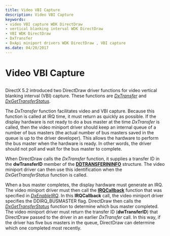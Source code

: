 ```yaml
---
title: Video VBI Capture
description: Video VBI Capture
keywords:
- video VBI capture WDK DirectDraw
- vertical blanking interval WDK DirectDraw
- VBI WDK DirectDraw
- DxTransfer
- DxApi miniport drivers WDK DirectDraw , VBI capture
ms.date: 04/20/2017
---
```


# Video VBI Capture


## <span id="ddk_video_vbi_capture_gg"></span><span id="DDK_VIDEO_VBI_CAPTURE_GG"></span>


DirectX 5.2 introduced two DirectDraw driver functions for video vertical blanking interval (VBI) capture. These functions are [*DxTransfer*](/windows/win32/api/dxmini/nc-dxmini-pdx_transfer) and [*DxGetTransferStatus*](/windows/win32/api/dxmini/nc-dxmini-pdx_gettransferstatus).

The *DxTransfer* function facilitates video and VBI capture. Because this function is called at IRQ time, it must return as quickly as possible. If the display hardware is not ready to do a bus master at the time *DxTransfer* is called, then the video miniport driver should keep an internal queue of a number of bus masters (the actual number of bus masters saved in the queue is up to the driver developer). This allows the hardware to perform the bus master when the hardware is ready. In other words, the driver should not poll and wait for the bus master to complete.

When DirectDraw calls the *DxTransfer* function, it supplies a transfer ID in the **dwTransferID** member of the [**DDTRANSFERININFO**](/windows/win32/api/dxmini/ns-dxmini-ddtransferininfo) structure. The video miniport driver can then use this identification when the *DxGetTransferStatus* function is called.

When a bus master completes, the display hardware must generate an IRQ. The video miniport driver must then call the [**IRQCallback**](/windows/win32/api/dxmini/nc-dxmini-pdx_irqcallback) function that was specified in [*DxEnableIRQ*](/windows/win32/api/dxmini/nc-dxmini-pdx_enableirq). In this **IRQCallback** call, the video miniport driver specifies the DDIRQ\_BUSMASTER flag. DirectDraw then calls the [*DxGetTransferStatus*](/windows/win32/api/dxmini/nc-dxmini-pdx_gettransferstatus) function to determine which bus master completed. The video miniport driver must return the transfer ID (**dwTransferID**) that DirectDraw passed to the driver in an earlier *DxTransfer* call. In this way, if the driver has five bus masters in the queue, DirectDraw can determine which one completed most recently.

 

